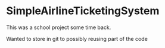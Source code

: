 # SimpleAirlineTicketingSystem
This was a school project some time back.

Wanted to store in git to possibly reusing part of the code
